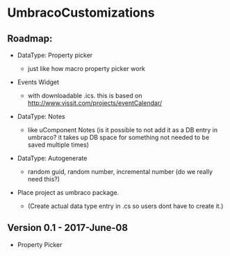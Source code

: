 # UmbracoCustomizations

## Roadmap:

  - DataType: Property picker 
  
	- just like how macro property picker work
  - Events Widget 
  
	- with downloadable .ics. this is based on http://www.vissit.com/projects/eventCalendar/
  - DataType: Notes 
  
	- like uComponent Notes (is it possible to not add it as a DB entry in umbraco? it takes up DB space for something not needed to be saved multiple times)
  - DataType: Autogenerate 
  
	- random guid, random number, incremental number (do we really need this?)
  - Place project as umbraco package. 
  
	- (Create actual data type entry in .cs so users dont have to create it.)
  
  
## Version 0.1 - 2017-June-08
  - Property Picker
